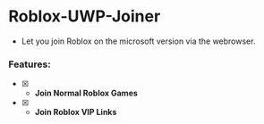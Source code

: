 # Roblox-UWP-Joiner

- Let you join Roblox on the microsoft version via the webrowser.

### Features:
- [x] - **Join Normal Roblox Games**
- [x] - **Join Roblox VIP Links**
